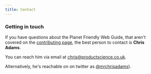```yaml
---
title: Contact
---
```

### Getting in touch

If you have questions about the Planet Friendly Web Guide, that aren't covered on the [contributing page](/contributing), the best person to contact is **Chris Adams**.

You can reach him via email at chris@productscience.co.uk.

Alternatively, he's reachable on on twitter as [@mrchrisadams](https://twitter.com/mrchrisadams)).
